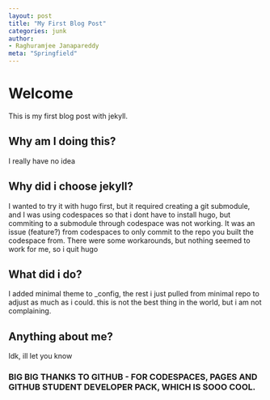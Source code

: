 ```yaml
---
layout: post
title: "My First Blog Post"
categories: junk
author:
- Raghuramjee Janapareddy
meta: "Springfield"
---
```



# Welcome

This is my first blog post with jekyll.

## Why am I doing this?
I really have no idea

## Why did i choose jekyll?
I wanted to try it with hugo first, but it required creating a git submodule, and I was using codespaces so that i dont have to install hugo, but commiting to a submodule through codespace was not working. It was an issue (feature?) from codespaces to only commit to the repo you built the codespace from. There were some workarounds, but nothing seemed to work for me, so i quit hugo

## What did i do?
I added minimal theme to _config, the rest i just pulled from minimal repo to adjust as much as i could. this is not the best thing in the world, but i am not complaining.

## Anything about me?
Idk, ill let you know

### BIG BIG THANKS TO GITHUB - FOR CODESPACES, PAGES AND GITHUB STUDENT DEVELOPER PACK, WHICH IS SOOO COOL.